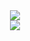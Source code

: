 <a href="https://github.com/anuraghazra/github-readme-stats">

<div align="center">

  <img src="https://github-readme-stats.vercel.app/api?username=AlejandroAkbal&count_private=true&show_icons=true" />
  
</div>

<div align="center">

  <img src="https://github-readme-stats.vercel.app/api/top-langs/?username=AlejandroAkbal&layout=compact&hide=Java" />

</div>

</a>
